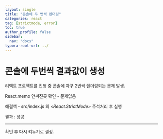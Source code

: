```yaml
---
layout: single
title: "콘솔에 두 번씩 렌더링"
categories: react
tag: [strictmode, error]
toc: true
author_profile: false
sidebar:
  nav: "docs"
typora-root-url: ../
---
```




# 콘솔에 두번씩 결과값이 생성



리액트 프로젝트를 진행 중 콘솔에 자꾸 2번씩 렌더링되는 문제 발생.

React.memo 안써진곳 확인 - 문제없음



해결책 - src/index.js 의 *<React.StrictMode>* 주석처리 후 실행 

결과 : 성공

<hr>

확인 후 다시 켜두기로 결정.


